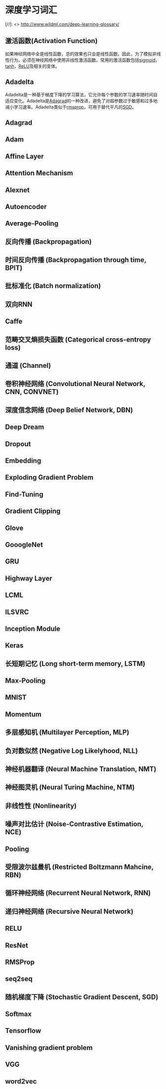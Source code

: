 # 深度学习词汇

[//]: <> http://www.wildml.com/deep-learning-glossary/

## 激活函数(Activation Function)
如果神经网络中全是线性函数，总的效果也只会是线性函数。因此，为了模拟非线性行为，必须在神经网络中使用非线性激活函数。常用的激活函数包括[sigmoid](https://en.wikipedia.org/wiki/Sigmoid_function)，[tanh](http://mathworld.wolfram.com/HyperbolicTangent.html)，[ReLU](#relu)及相关的变体。

## Adadelta
Adadelta是一种基于梯度下降的学习算法，它允许每个参数的学习速率随时间自适应变化。Adadelta是[Adagrad](#adagrad)的一种改进，避免了对超参数过于敏感和过多地减小学习速率。Adadelta类似于[rmsprop](#rmsprop)，可用于替代平凡的[SGD](#sgd)。

## Adagrad

## Adam

## Affine Layer

## Attention Mechanism

## Alexnet

## Autoencoder

## Average-Pooling

## 反向传播 (Backpropagation)

## 时间反向传播 (Backpropagation through time, BPIT)

## 批标准化 (Batch normalization)

## 双向RNN

## Caffe

## 范畴交叉熵损失函数 (Categorical cross-entropy loss)

## 通道 (Channel)

## 卷积神经网络 (Convolutional Neural Network, CNN, CONVNET)

## 深度信念网络 (Deep Belief Network, DBN)

## Deep Dream

## Dropout

## Embedding

## Exploding Gradient Problem

## Find-Tuning

## Gradient Clipping

## Glove

## GooogleNet

## GRU

## Highway Layer

## LCML

## ILSVRC

## Inception Module

## Keras

## 长短期记忆 (Long short-term memory, LSTM)

## Max-Pooling

## MNIST

## Momentum

## 

## 多层感知机 (Multilayer Perception, MLP)

## 负对数似然 (Negative Log Likelyhood, NLL)

## 神经机器翻译 (Neural Machine Translation, NMT)

## 神经图灵机 (Neural Turing Machine, NTM)

## 非线性性 (Nonlinearity)

## 噪声对比估计 (Noise-Contrastive Estimation, NCE)

## Pooling

## 受限波尔兹曼机 (Restricted Boltzmann Mahcine, RBN)

## 循环神经网络 (Recurrent Neural Network, RNN)

## 递归神经网络 (Recursive Neural Network)

## RELU

## ResNet

## RMSProp

## seq2seq

## 随机梯度下降 (Stochastic Gradient Descent, SGD) <a id="sgd"></a>

## Softmax

## Tensorflow

## Vanishing gradient problem

## VGG

## word2vec


